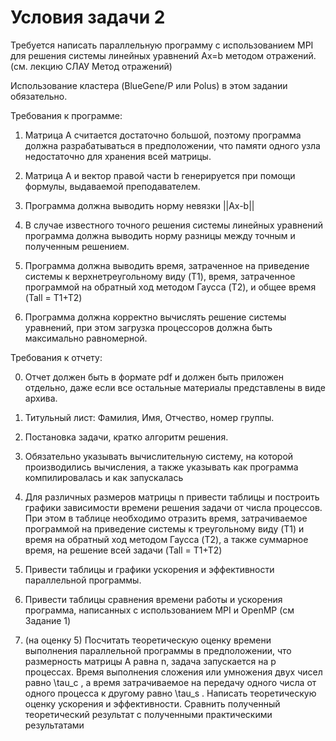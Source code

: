 # Условия задачи 2


Требуется написать параллельную программу с использованием MPI для решения системы линейных уравнений Ax=b методом отражений. (см. лекцию СЛАУ Метод отражений)

Использование кластера (BlueGene/P или Polus) в этом задании обязательно.

Требования к программе:

1) Матрица A считается достаточно большой, поэтому программа должна разрабатываться в предположении, что памяти одного узла недостаточно для хранения всей матрицы.

2) Матрица A и вектор правой части b генерируется при помощи формулы, выдаваемой преподавателем.

3) Программа должна выводить норму невязки ||Ax-b|| 

4) В случае известного точного решения системы линейных уравнений программа должна выводить норму разницы между точным  и полученным решением.

5) Программа должна выводить время, затраченное на приведение системы к верхнетреугольному виду (T1), время, затраченное программой на обратный ход методом Гаусса (T2), и общее время (Tall = T1+T2)    

6) Программа должна корректно вычислять решение системы уравнений, при этом загрузка процессоров должна быть максимально равномерной.

Требования к отчету:

0) Отчет должен быть в формате pdf и должен быть приложен отдельно, даже если все остальные материалы представлены в виде архива.

1) Титульный лист: Фамилия, Имя, Отчество, номер группы.

2) Постановка задачи, кратко алгоритм решения.

3)  Обязательно указывать вычислительную систему, на которой производились вычисления, а также указывать как программа компилировалась и как запускалась

4)  Для различных размеров матрицы n привести таблицы и построить графики зависимости времени решения задачи от числа процессов.  При этом в таблице необходимо отразить время, затрачиваемое программой на приведение системы к треугольному виду  (T1) и время на обратный ход методом Гаусса (T2), а также суммарное время, на решение всей задачи (Tall = T1+T2)

5) Привести таблицы и графики ускорения и эффективности параллельной программы.

6) Привести таблицы сравнения времени работы и ускорения программа, написанных с использованием MPI и OpenMP (см Задание 1)

7) (на оценку 5) Посчитать теоретическую оценку времени выполнения параллельной программы в предположении, что размерность матрицы A равна n, задача запускается на p процессах. Время выполнения сложения или умножения двух чисел равно  \tau_c , а время затрачиваемое на передачу одного числа от одного процесса к другому равно  \tau_s  . Написать теоретическую оценку ускорения и эффективности. Сравнить полученный теоретический результат с полученными практическими результатами




